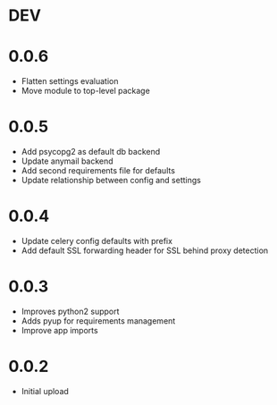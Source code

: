 # DEV
# 0.0.6
- Flatten settings evaluation
- Move module to top-level package
# 0.0.5
- Add psycopg2 as default db backend
- Update anymail backend
- Add second requirements file for defaults
- Update relationship between config and settings
# 0.0.4
- Update celery config defaults with prefix
- Add default SSL forwarding header for SSL behind proxy detection
# 0.0.3
- Improves python2 support
- Adds pyup for requirements management
- Improve app imports
# 0.0.2
- Initial upload
